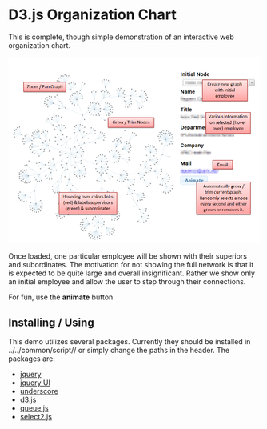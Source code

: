 D3.js Organization Chart
=====================

This is complete, though simple demonstration of an interactive web organization chart.

![Screenshot](D3%20Organization%20Chart%20(Labeled).png "Screenshot")

Once loaded, one particular employee will be shown with their superiors and subordinates. The motivation for not showing the full network is that it is expected to be quite large and overall insignificant. Rather we show only an initial employee and allow the user to step through their connections.

For fun, use the **animate** button

## Installing / Using
This demo utilizes several packages. Currently they should be installed in ../../common/script/<package>/ or simply change the paths in the header. The packages are:
* [jquery](http://jquery.com/) 
* [jquery UI](http://jqueryui.com/)
* [underscore](http://underscorejs.org/) 
* [d3.js](http://d3js.org/)
* [queue.js](http://github.com/mbostock/queue)
* [select2.js](http://ivaynberg.github.io/select2/)
